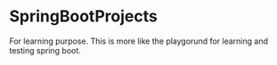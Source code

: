 # SpringBootProjects
For learning purpose. This is more like the playgorund for learning and testing spring boot. 
